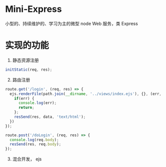 # Mini-Express
小型的、持续维护的、学习为主的微型 node Web 服务，类 Express
# 实现的功能
1. 静态资源注册
```js
initStatic(req, res);
```
2. 路由注册
```js
route.get('/login', (req, res) => {
  ejs.renderFile(path.join(__dirname, '../views/index.ejs'), {}, (err, data) => {
    if(err) {
      console.log(err);
      return;
    };
    resSend(res, data, 'text/html');
  })
});

route.post('/doLogin', (req, res) => {
  console.log(req.body);
  resSend(res, req.body);
});
```
3. 混合开发， ejs
